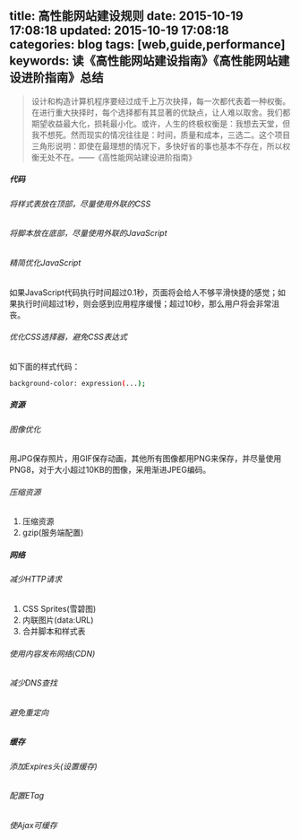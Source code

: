 title: 高性能网站建设规则
date: 2015-10-19 17:08:18
updated: 2015-10-19 17:08:18
categories: blog
tags: [web,guide,performance]
keywords: 读《高性能网站建设指南》《高性能网站建设进阶指南》总结
---
>设计和构造计算机程序要经过成千上万次抉择，每一次都代表着一种权衡。在进行重大抉择时，每个选择都有其显著的优缺点，让人难以取舍。我们都期望收益最大化，损耗最小化。或许，人生的终极权衡是：我想去天堂，但我不想死。然而现实的情况往往是：时间，质量和成本，三选二。这个项目三角形说明：即使在最理想的情况下，多快好省的事也基本不存在，所以权衡无处不在。——《高性能网站建设进阶指南》

##### 代码
###### 将样式表放在顶部，尽量使用外联的CSS
###### 将脚本放在底部，尽量使用外联的JavaScript
###### 精简优化JavaScript
如果JavaScript代码执行时间超过0.1秒，页面将会给人不够平滑快捷的感觉；如果执行时间超过1秒，则会感到应用程序缓慢；超过10秒，那么用户将会非常沮丧。
###### 优化CSS选择器，避免CSS表达式
如下面的样式代码：

```bash
background-color: expression(...);
```
##### 资源
###### 图像优化
用JPG保存照片，用GIF保存动画，其他所有图像都用PNG来保存，并尽量使用PNG8，对于大小超过10KB的图像，采用渐进JPEG编码。
  
<!--more-->
###### 压缩资源
1. 压缩资源
2. gzip(服务端配置)

##### 网络
###### 减少HTTP请求
1. CSS Sprites(雪碧图)
2. 内联图片(data:URL)
3. 合并脚本和样式表

###### 使用内容发布网络(CDN)
###### 减少DNS查找
###### 避免重定向
##### 缓存
###### 添加Expires头(设置缓存)
###### 配置ETag
###### 使Ajax可缓存


 